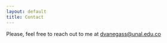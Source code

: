 ```yaml
---
layout: default
title: Contact
---
```



Please, feel free to reach out to me at dvanegass@unal.edu.co
